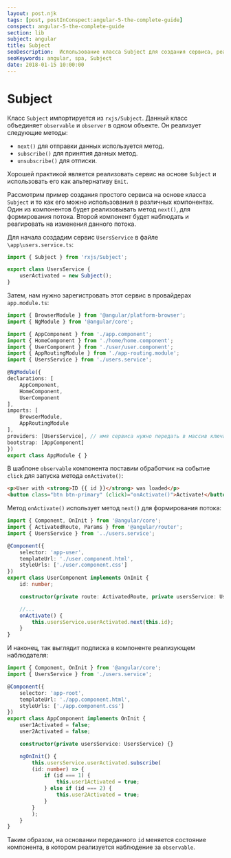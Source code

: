 ```yaml
---
layout: post.njk
tags: [post, postInConspect:angular-5-the-complete-guide]
conspect: angular-5-the-complete-guide
section: lib
subject: angular
title: Subject
seoDescription:  Использование класса Subject для создания сервиса, реализующего observable и observer в Angular5.
seoKeywords: angular, spa, Subject
date: 2018-01-15 10:00:00
---
```

# Subject

Класс `Subject` импортируется из `rxjs/Subject`. Данный класс объединяет `observable` и `observer` в одном объекте. Он реализует следующие методы:

+ `next()` для отправки данных используется метод.
+ `subscribe()` для принятия данных метод.
+ `unsubscribe()` для отписки.

Хорошей практикой является реализовать сервис на основе `Subject` и использовать его как альтернативу `Emit`.

Рассмотрим пример создания простого сервиса на основе класса `Subject` и то как его можно использования в различных компонентах. Один из компонентов будет реализовывать метод `next()`, для формирования потока. Второй компонент будет наблюдать и реагировать на изменения данного потока.

Для начала создадим сервис `UsersService` в файле `\app\users.service.ts`:

```typescript
import { Subject } from 'rxjs/Subject';

export class UsersService {
    userActivated = new Subject();
}
```

Затем, нам нужно зарегистровать этот сервис в провайдерах `app.module.ts`:

```typescript
import { BrowserModule } from '@angular/platform-browser';
import { NgModule } from '@angular/core';

import { AppComponent } from './app.component';
import { HomeComponent } from './home/home.component';
import { UserComponent } from './user/user.component';
import { AppRoutingModule } from './app-routing.module';
import { UsersService } from './users.service';

@NgModule({
declarations: [
    AppComponent,
    HomeComponent,
    UserComponent
],
imports: [
    BrowserModule,
    AppRoutingModule
],
providers: [UsersService], // имя сервиса нужно передать в массив ключа providers 
bootstrap: [AppComponent]
})
export class AppModule { }
```

В шаблоне `observable` компонента поставим обработчик на событие `click` для запуска метода `onActivate()`:

```html
<p>User with <strong>ID {{ id }}</strong> was loaded</p>
<button class="btn btn-primary" (click)="onActivate()">Activate!</button>
```

Метод `onActivate()` использует метод `next()` для формирования потока:

```typescript
import { Component, OnInit } from '@angular/core';
import { ActivatedRoute, Params } from '@angular/router';
import { UsersService } from '../users.service';

@Component({
    selector: 'app-user',
    templateUrl: './user.component.html',
    styleUrls: ['./user.component.css']
})
export class UserComponent implements OnInit {
    id: number;

    constructor(private route: ActivatedRoute, private usersService: UsersService) { }

    //...
    onActivate() {
        this.usersService.userActivated.next(this.id);
    }
}
```

И наконец, так выглядит подписка в компоненте реализующем наблюдателя:

```typescript
import { Component, OnInit } from '@angular/core';
import { UsersService } from './users.service';

@Component({
    selector: 'app-root',
    templateUrl: './app.component.html',
    styleUrls: ['./app.component.css']
})
export class AppComponent implements OnInit {
    user1Activated = false;
    user2Activated = false;

    constructor(private usersService: UsersService) {}

    ngOnInit() {
        this.usersService.userActivated.subscribe(
        (id: number) => {
            if (id === 1) {
                this.user1Activated = true;
            } else if (id === 2) {
                this.user2Activated = true;
            }
        }
        );
    }
}
```

Таким образом, на основании переданного `id` меняется состояние компонента, в котором реализуется наблюдение за `observable`.